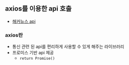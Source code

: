 ## axios를 이용한 api 호출
- [해커뉴스 api](https://github.com/tastejs/hacker-news-pwas/blob/master/docs/api.md)

### axios란
- 통신 관련 된 api를 편리하게 사용할 수 있게 해주는 라이브러리
- 프로미스 기반 api 제공
  - `return Promise()`